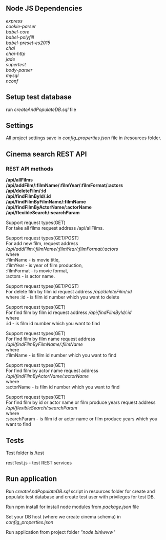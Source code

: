 **<h2>Node JS Dependencies</h2>**

_express_<br>
_cookie-parser_<br>
_babel-core_<br>
_babel-polyfill_<br>
_babel-preset-es2015_<br>
_chai_<br>
_chai-http_<br>
_jade_<br>
_supertest_<br>
_body-parser_<br>
_mysql_<br>
_nconf_<br>

**<h2>Setup test database</h2>**

run _createAndPopulateDB.sql_ file

**<h2>Settings</h2>**

All project settings save in _config_properties.json_ file in /resources folder.

**<h2>Cinema search REST API</h2>**

<h3>REST API methods</h3>


**/api/allFilms<br>
/api/addFilm/:filmName/:filmYear/:filmFormat/:actors<br>
/api/deleteFilm/:id<br>
/api/findFilmById/:id<br>
/api/findFilmByFilmName/:filmName<br>
/api/findFilmByActorName/:actorName<br>
/api/flexibleSearch/:searchParam**

Support request types(GET)<br>
For take all films request address /api/allFilms.<br> 

Support request types(GET/POST)<br>
For add new film, request address */api/addFilm/:filmName/:filmYear/:filmFormat/:actors*<br>
where<br>
:filmName - is movie title,<br>
:filmYear - is year of film production,<br>
:filmFormat - is movie format,<br>
:actors - is actor name.<br>

Support request types(GET/POST)<br>
For delete film by film id request address _/api/deleteFilm/:id_<br>
where :id - is film id number which you want to delete<br>

Support request types(GET)<br>
For find film by film id request address _/api/findFilmById/:id_<br>
where<br>
:id - is film id number which you want to find<br>

Support request types(GET)<br>
For find film by film name request address _/api/findFilmByFilmName/:filmName_<br>
where<br> 
:filmName - is film id number which you want to find<br>

Support request types(GET)<br>
For find film by actor name request address _/api/findFilmByActorName/:actorName_<br>
where<br> 
:actorName - is film id number which you want to find<br>

Support request types(GET)<br>
For find film by id or actor name or film produce years request address _/api/flexibleSearch/:searchParam_<br>
where<br> 
:searchParam - is film id or actor name or film produce years which you want to find<br>

**<h2>Tests</h2>**

Test folder is /test

restTest.js - test REST services


**<h2>Run application</h2>**

Run _createAndPopulateDB.sql_ script in resources folder for create and populate test database and create test user with privileges for test DB.<br>

Run npm install for install node modules from _package.json_ file<br>

Set your DB host (where we create cinema schema) in _config_properties.json_<br> 

Run application from project folder _"node bin\www"_


